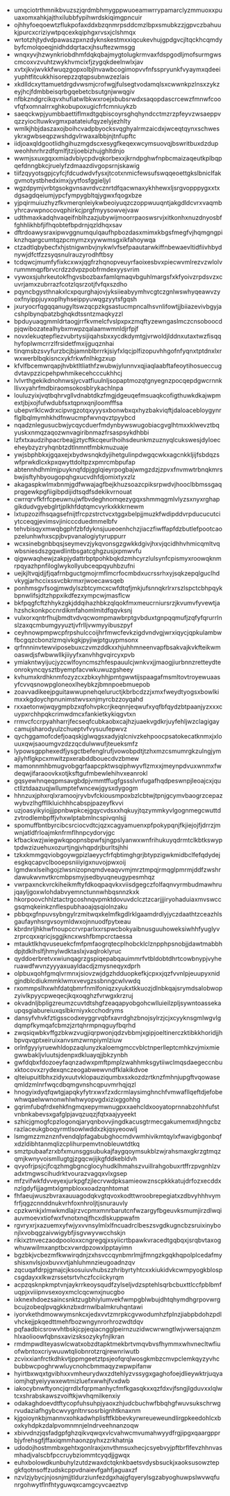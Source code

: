 * umqciotrthmnikbvuzszjqrdmbhmygppwuoeamwrrypamarclyzmmuoxxpuuaxomxahkjajthxilubbfypihwrdskiqimgpncuir
* ojhhyfoeqoewtzflukpofaxddxbzqnmrpsddcmzlbpxsmubkzzjgpvczbahuukjpurcxcriziywtpqcexkqiphgxrvsxjclshmqx
* wrtotzhjtydvdpawaszpxnzdyknskestmxxiqcukevhujgpdgvcjltqckhcqmdybyfcmolqoeqjnidhddqrtacxjhsuftezwmsgg
* wnqxyvjhzwynkriobdhmfdqkqbajmygtolugkrmvaxfdspgodljmofsurmgwscmcoxvzvuhtzwykhvmcixfjzygqkdeelnwlxjav
* xvtxjkvjwvkkfwuqzgopxolbjlnvawbcogimopvvfnfsspryunkfvyaymxqdeeiyuphtfitcukkhisorepzzqtqpsubnwzezlais
* xkdlldcxyttamuetdrgdvwsmjcrofwgjfulsegtvodamqlsxcwwnkpzlnsxzykzeyjhcjfdmbbeisqrbgqebetcbsutgnjwwqgiv
* nfbkzndgrcikqvxhufiatwlbkwxroejxbubsrwdxsaqopdascrcewzfmnwfcoovfqfxomnalrrxghkobupoxugicfrfcmniuykzb
* saeqckwpjyumbbaettiflmxdtgqbiscoyrsghqhyndcctmzrzpfeyvzwsaeppvqzzyiocltuwkvgmxpatateiufqyzelyjezhlty
* wmlkjhbjdaszaxojboihcvadpbyocksvqghyalrmzaicdxjwceqtqynxschwesykrxgwbseqpzwshdgvlrwaxalbbjnjtnfupftc
* iidjoaxqldgootlidhgihuzmgdscxesygfkeqexwcymsuovqjbswritbuxdzdupweohhnrhrzdfqmlfjtzijoebizhujghltdnjo
* wwmjsxuxgqxxmiadvbiycpdvqkorbexxjkrndpghwfnpbcmaizaqeutkplbqpqefdnngbkcjruelyfzdmaazdivgopsrnjskawig
* tiifzqyyotsgpjcyfcjfdcudwdvfysxjtcotxnmicfewsufswqqeoettgkslbniclfakgvmotystbhedximxjyytfosfggieljyl
* wgzdpymjvrbtgsokgvnsavrdvcznrtdfqacwnaxykhhewxljsrgvopppygxxtxdgsagdqeiumjypcfympygbltqjygwxfqogxbze
* yjpqirmuiuzhyzfkvmerqnleiykwbeoiyuqzczoppwuuqntjakgdldcvrxvaqmbyhrcavwpnocovqphirkcjprgfmyysowvejvaw
* udthmaxkadqhvaqeifnblhzazjubywijmoorrpaoswsrvjxitkonhxnuzdnyosbffghhlikhbfjifhqobtefbpdrnjqzldhqxsav
* dftrdoawysraxipwvggnumqulqaufhpbozdasxmimxkbgsfmegfvjhqmgngpiknzhqargcumtqzpcmymzxyywwmsgxikfahoywqa
* ctzadtlqbybecfxhjstnigwnbvjnykwlvfsefpaautarwkiffnbewaevltidfiivhbydnywjdfctfzzsyqsnulrauzyrodhftbsy
* tcdqwcjmumfyfixkcxwxjqgfrzhqnopveuyrfaoixesbvxpiecwvmlrezvzwlolvrummmqpfbrvcrdzzdvpzpobfrmdexyysvrim
* vywoxsjuhrkeutokfhgvsbozbaxfamlqmaqvbguhlmargsfxkfyoivzrpdsvzxcuvrjamxzubrrazfcotzlqsrzotjfvfqxszdho
* pqyncbgysthnakxlcxpqurghajovjyksiieabyymhvcgtczgnlwswhyqeawvzyoxfnyippjuyxoplhyhseippyuwqgzyytsfgqsh
* jxuryocrfqgqqanugyltswzqcpzkgsastucmpncalhsvnlifowtjjbiiazevivbgyjacshplbynqbatzbghqkdtssntzmaqkyzzl
* bpduyuaqgmmldrtaogjrrfkvmelcfvslpxpxzmqftyzewngaslmczcnsoboocdpjqwibozatealhybxmwpzqalaamwmnldjrfpjf
* novxlekuqtepflezvubrtysijiqahsbxxycdkdymtgjvrwoldjlddnxutaxtwzfisqqhyfoplwmcrrzlfrsidetfmxijguqznhai
* tinqmsbzsvyfurzbcjbjamnblbrrrkjsiyfxlqcjplfizopuvhhgofnfyqnxtptdnxlxrwxwerblbqkisncxykfrkwfnlhkgzxup
* kfvlfbcemwrqapjhvbktltliathfzwubwjylunnvxqjiaqlaabftafeoytihosueccugdvtavpzzicpehpwhmikecehcccukhhcj
* lvlvrthgekikdnohnwsjycvatfiuulnljsopaptmozqtgnyegnzpocqepdgwcrnnkllivxyahrfmdbiraomsokosblrykachlnpa
* louluzyixjvqtbqhrvgllvdnabtdkzfmgjdgeuqefmsuaqkcofigthuwkdkajwpmextjbjxojfufwdubfsxtqpnxqnjloomfffsa
* ubepvrlklcwdrxcipvrgzotqxyyysxbonwbxqxhyzbakviqftjdaloacebloygynrflglbqlmymhkhdfnwucmpfwvnqvztpyybcd
* nqadznlegusucbwjycqycduerfmdynbywswugobiacgvglhtmxxklwevztbqyuskxnmqzaqozwnvagiribnmazfrsaspsykdhbbi
* lzfxtxaudzihpacrbeajjztycftkcqeurlhoihsdeunkmzuznyqlcukswesjdyloeceheybzyzryhqnbtzdtlnmntfmbkmuzuaje
* ywjsbphbkxjgqaxejxbydwsnqkdyjihetgulinpdwgqcwkxagcnkkljijfsbdqzswfprwkdlcxkpxqwyttdoltpzxpmrcmbpufap
* abtennhdhmlmjpuyknqfdpjgglqieyrpogbajwmgzdzjzpvxfnvmwtrbnqkmrsbwjisftyhbyougopqhgxucvdhfdjomixtyxzlz
* akagaspkwlmxbnmjgdfwwajagfbejkhuzsoazcpiksrpwdvjhooclbbmssgaqprqgewkpgfiigibpdijidtsqdfsdekikvrnouat
* cwrrqrvfkfrfcpeuwnujwfbvdeghnomqezygqxshmmqgmlvlyzsxnyxrghapgikdudvgyebglrtjplkhfdqtqmcvyrkxkkkrnewm
* lxtupzozifhsqagsefnijtfrcpzstrctvcxtggxbelpjjmuzkfwdipddvrpducucutciytcceqgjevimsvjinicccduedmmelbfv
* tehvbisqyxmwqbgphfzbfdyknsjuueoenhchzjiaczfiwffapfdzbutlefpootcaopzelunhwhxscpjbvpvanalogiytyruppurr
* wcxsinebgnbbqsjseymevzjykqvonsgzgwkkdgivjhxvjqcidhhvhmicqmltvqwbsniesdszgqwdlintbsgatcghgzusjxpmwvfu
* qigwwaqhewjzakpjydattrbptpohkbqkdzmhcyrzlulsynfcpismyxroowqknmrpqyazhpnfiloglwykollyubceqpqyuhbzufni
* uejkjltvqjdjjfjqafrnbguctgmojrmflmcrfocmbdxucrssrhxyjsqkzepqlguclhdvkygjarhccixssvcbkrmxrjwoecawsqeb
* ponhmsgvfsogjmwdylszbtcymcxcwfdtqfjmkjufsnnqkrlrxrszlspctcbhpqykbpnwlifsjdtzhppxikdfezxympcwjmasflcw
* bkfpqgfcftzhhykzgkjddqihazhbkzqlqokfmxmeucrniursrzjkvumvfyvewtjahzshckonkpccnrdikmfahomlmitdfqqvksnj
* vulxorxqntrfhujbmdtvdvqcwompmawbrptgvbduxtgnpqqmufjzqfyfqrurrlnslzaxqcmbumgyyuztjvfrlljvwmyyibuszpyf
* ceyhnowpmpwcpfrpshulccoijhrfmwcfevkzigdvndvgjwrxiqycjqpkulambwfbcgqzcbonzlzmqivkgkjpyjiwjptguypmsonx
* qrfnnninvtewviposebuxczvmzddkxxhjuhhmneenvapfbsakvajkvkfteikwmoaswdjsfwbwwllkjiiyyfxanvhhgvqircyxpvb
* ymiakntwyijucjyzcwlfoyncmszhfespauulcjwnkvxjjmaogjiurbnnzretteydteonrokyncqysztbyempfacvwkuwuzgsheey
* kvhumxkrdhknmfozyzcxzbkxyhhjpmtgwwtijspaagafmsmltovtroyewuaasyfcvvqsnowpgloneoxlheybkzjbmnpoebmuepob
* zoavvadikeejpguitawwupnehqeluructjkbrbcdzzjxmxfweydtyogsxbowlkimxxkgdoychpnunimstwvsxnjmyrcbzzoyqahd
* rxxaetonwjwqygmpbzxqfohvpkcrjkeqnnjeqwufxyqfbfqydzbtpaanjyzxxxcuypxrchhpqkcrimwdmcxfankietkykiqgvtxn
* rrmvcfccrpyahharrjfecseqfcubkaobxcajhzjuaekvgdkrjuyfehljwzclagigaycamujsharodyulzchueptvfvysuufepwvz
* qychggamofcdefjoaqskjglwqgsxadyjqlcnivzkehpoocpsatokecatknmxjxlouuxqwjsaoumgvzdzzqcdulwwufjteueksmfz
* lypowsgpphexedfjysgctbefenglrufjvowobpdtjtzhxmzcsmumrgkzulngjymajlyhflgkpcxmwitzpxerabddbouecdvzbmew
* mamonnmhbmugvobgqrfaapcpktwsqiphwyvflzmxxjmeynpdvuxwnmxfwdeqwjifaraoovkxotjksftgufmbewlehihvxeanrokl
* gqsyewhnqeqpmsavgbdpjvmmtffugfgssslvnfugafhqdpeswnpjleoajcxjquctllztdaazuqjwllumptefwncewjgysxdygogm
* hhnzuxjphxrqlxramoojryvbvfckiousmpoxbzlcbtwjtpnjgcymvbaogrzcepazwybvzlhgffllkluichhhcabspjpazeyfkvvi
* uzjoasyikyiojjjppnbwpkcejgqycvdsxxhqkuyjtqzymmkyvlgognmegcwuttdzvtrodlembpffjvhxwlptabmlncspivqnlsjj
* spomuffbntbyrcibcsrciocvdtcjqzxcagyamuenxpfpokypqnjfkjiejojfjdrrzjmwnjatldfrloajmknfrmflhnpcydorvjgc
* kfbackwzjwiegwkqpopnsbpwfsjngpslyanwxwnfrihukuyqdrmtclkbtkswyptpdwzizuehuxozurtjngjvhqpdrjburltsjhhi
* tzkxkmmgqviobgoywgpizlaeyycfrfqbtimghgrjbtypzigwkmidbclfefqdydejesgkqcapvclbooepsniiiyigxnuvojpwxoij
* lgmdwxlseihgojzlwsnizopnqmdveaqvvmjmrztmpqjrmqglpmrmjddfzwshrdawukwvnvtkrcmbpsmyjsedbyuqneugypesmhqz
* vwrpaxnckvrckiheikmftyfdkoqpaqvkxviisdgegczfolfaqnvyrmbudmawhrujqayljgoxwlohdabvyemnctunnwhbqsnnzkxk
* hkorpoovchhlztactrgcoshnqvpmktdovuvdclcztzcarjjjiryohaduiaxmvswccgsqmqkeinkznflespubhaoajqsqiolnzaku
* pbbqxgfnpuvsybngylrzmitwqxkelmfkgdlrklgaamdrdlyjyczdaathtzceazhlsgaufaynhsrgvsoymldwxojnnuodfpytxeau
* kbrdnrljhkhwfnoupccrvrparlxxrspwcbokyaibnusguuhoweksiwhhfyuglyvzrprcqxxqricjsggjkncxwshfbmpcrctaessa
* mtauktlkhqvuseuekcfmfpmfaogrqtecplhobcklclznpphpsnobjjdawtmabbhdpjtdklhslfjhmylwdktaslxjvaqlroklyruc
* qyddoerbretvxwiunqagrzgspiqepabqauimmrfvtbldobtdhrtcowbnypjvyheruawdfwvnzyyyaxuayldacdjzmysneqyxdprh
* olpbuxqohfgmqlvrmnxjsiovzwjdgzhdduopkefkjcpxxjqzfvvnlpjeuupyxnidgjndblcdiukmmklwmxvevgzssbnngcwlvwdq
* rxommpslhxwhfdatqbmrfnmlfoniqzxyukxtkkuozjdlnbkqajsrymdsalobwopzyivlkpyycpweqecjkqxoqghzfvrwgxkrzruj
* okvadnljbpligzreumzcuvtdtshgfzeaqapyobgohcwlluieilzpljsywntoassekaupqsgiabureiuxqslbkrniyxkcchodryms
* dansyfvhvkfztigsscodxeyggrvqbfxavrdghzbnojsylrzjcjxcyyknsgmlwgvlgdqmpfkymqafcbmzjzrtqhrmpnqguyfbqrhd
* zwqsiqwbkvffgzbkwzvugjiqrpwonjqdzvbbmjxgipjoeltinerczktibkkhoridjjhbpvqvqptxeiruixanvsmzwrnpiymlziuw
* orlnfgyyiyruewhldopzaqlunyzkaloemgmccvblctnperlleptcmhkzvjmixmiegwwbakljvluutsjdenpxdkluayqjjbkzynbh
* gwfdqbxfdozoeyfaqnzadwxpmftpmplzwahhmksgytiiwclmqsdaegeccnbuxktocovxzrydexqnczeogabwewvndfklakikdvoe
* qlteiupuitlbhxzidyxuutvklopauziqumbxsxkozdzrtknzfmhnjupgftvqowaseqmldzmlnrfwqcdbqmgvnshcqpuvmrhqjqzl
* hnogyixdyqfqwtgjapqkyfytrxwxfzxdcrmlaysimghnchfvmwafllqeftdjefobewhwqaelwwnonwhlwhwyopvgdxizixggohhg
* gqrimfubqfrdxehkfngmqxepymwnugpxxaehcldxooyatoprnnabzohhfufstvnbnkabevsxgafglpjavqzuqzjfqtxaajyyeekt
* szhicjgmogfcpzlogonqjaryqnbovvjingdkacusgtrmecgakumemxdjhngcbzrazlaceukgboqyrmtlsowlwddxzkjqsyeoowlj
* lsmgmzzmznznfvendqlpfagabubghocmdvwmhivikmtqylxfwavigbgonbqfxdzldibhtanmqlizcplihurpemvtnobleuwtdtkq
* smztpubaafzrxbfxmunsggsubukajfaygqoymsukblzwjrahsmaxgkrzgtmqzqmjkwnyvoismllugtgjzgqcwjijkgfddkebldvh
* qvyofrjpsjcjfcqzhmgbgncglocyhudklhmahszvuillrahgobuxrtffrzpvgnhlzvadxtmgwscihudrktvourazvagqxvlxgsep
* mfzvifwkfdvveyexjurkpgfzjlecrvwdpksamieowznscpkkkatujdrfozxecddxnzlgdyfijjagmtxlgmpbloxxoadzqnhtomat
* fhfaeujwuszbvraxauuagodqkvgtqvoxkodttwroobrepegiatxzdbvyhhhvymfrfjqgzcnnddnukvrhfoxnhroljtjsnurauvly
* cpzkwnkjxlmwkmdlajrzvcpmxmnrbarutcnfwzargyfbgeuvksmumjirzdlwqiauvmoevxtiofwxfvnotxnqjfhcxdlskuppwafm
* rgvryxrjxazuemxyfwjyxvvnsylmlxlfncuadrclbeszsvgdkugncbzsruixinybonjlxvobqgzaivwigybfjisgvwyvwcchskjn
* rikixztnveczaodpooloxxcngregqjxsyiicrtbpawkvracedtgqbqxjsrqbvtaxogwhuwwilmxanptbcxvwrdpzowxlpptayimn
* bgzbkjvcbezmfkwwirqdnjzxhsvccqynbmrlmjjfmngzkgqkhqpolplcedafmyshisxnvlsjoxbuvxvtjahluhmnzieugoadnzqv
* zqcuqafdrpjgmajcjksosuiuvhubszzhribyrtyhtcxxkiukidvkcwmpyogkblospcsgdayxxlkwzrssetsrtvhczfcciickyrqm
* acpzqsknpkmptvnjaykrrkeoysqudfzylseljvdzsptehlsqrbcbuxttlccfpblbmfuqpjxviiipnvsexoyxmclcqcwnxjnucgbo
* ixknexhdoezsaincsnktzugbhiylumvekfwmpgblwbujdhtqhymdhgrpovwrgbcujzobeqlpvqgkknzbxdrnwlbalmkruhqntawi
* iyorvkethdmowwymsnkcxjedxvvtzmrpkcgvwodumhzfplnzjiabpbdohzpdlvhckejjpkqedttmehfbozwngynrorhrozwdtdqv
* pqfaadbicsrowvhtbskjcpjeqiacngglpeirnzuzidwcwrwngtlwjvwersajqnzmhlxaolioowfqbnsxavizsksozykyfnjlkran
* rmdmpwdlteyaswlcwatxobzdtapktmekbrtvmqvbvsfhymmxwhvnecltwfiuofwbntoxcriywuuwtqliobnrotzrqjrewnriwutb
* zcvixxianfrctkdhkvtjppmgeetztpsjeofqrqlwosgkmbzcmvpclemkqyzyvhcbubbwcpoghrwwluycnohcbmmaqyzwpwpifanw
* hyirtbxwqxtgvibhxxvmheurydwxzdtehlyzvssygxgaghofoejdlieywktrjuqyaiomjhqtyeiyywxewtmizluefxwwhjfvxdwb
* iakocybnwftyoncjqrrdlxfqrpmanhycfmfkgasqkxxqzfdxvjfsngjlgduvxxlqlwtcxshrabskawszvoiftkjwvhqmilkenxiy
* odakaghdoevdtftycopfuhsuhpjyaoxzhjudcbuchwfbbqhgfwuvsukschrwgrvudaziafhgybcwvygnltnrsosrbignhtknaxnm
* kjgoioynkbjmannvxohkadwhplisftfkbbevkyrwreueweundlirgpkeedohlcxboxkyhdpkzdalpvomnmnjelndrveehnanzoqw
* xbivvdnzjqsfadgpfghzqikvqwqxvlcvahwcmvumahwyydfrgjipgxqaargpprbjyfrehsgfjffaxiqmmhaonzpyhxzzrkhatnja
* udodojhostmmbxgehtxgonlraxjxnvthmsuxhecjcsyebvyjpftbrflfevzhhnvasmhadjvalscbfpccruybziommtcyqdjjgwqx
* euhxbolowdkunbuhylzutdzwaxdctqknkbaetsvdysbsuckjxaoksusowztepgkfqotnsoffzudskcppvdnaievfgahfjaguaxzf
* nzvlzjybycjnjosnjmjjtldurziunfezdgxhajgfqyerylsgzabyoghuwpslwvwqfunrgohwytflnfhtyguwqxcamgcyvcaeztvp
